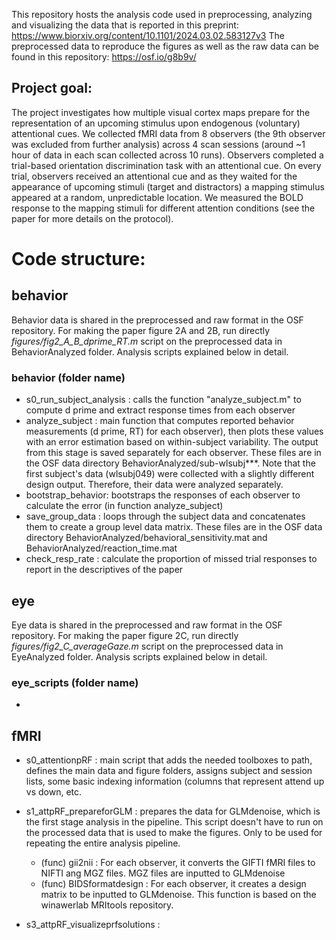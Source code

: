 This repository hosts the analysis code used in preprocessing, analyzing and visualizing the data that is reported in this preprint: https://www.biorxiv.org/content/10.1101/2024.03.02.583127v3
The preprocessed data to reproduce the figures as well as the raw data can be found in this repository: https://osf.io/g8b9v/

## Project goal:

The project investigates how multiple visual cortex maps prepare for the representation of an upcoming stimulus upon endogenous (voluntary) attentional cues. We collected fMRI data from 8 observers (the 9th observer was excluded from further analysis) across 4 scan sessions (around ~1 hour of data in each scan collected across 10 runs). Observers completed a trial-based orientation discrimination task with an attentional cue. On every trial, observers received an attentional cue and as they waited for the appearance of upcoming stimuli (target and distractors) a mapping stimulus appeared at a random, unpredictable location. We measured the BOLD response to the mapping stimuli for different attention conditions (see the paper for more details on the protocol).

# Code structure:

## behavior

Behavior data is shared in the preprocessed and raw format in the OSF repository. For making the paper figure 2A and 2B, run directly _figures/fig2_A_B_dprime_RT.m_ script on the preprocessed data in BehaviorAnalyzed folder. Analysis scripts explained below in detail.

### behavior (folder name)

- s0_run_subject_analysis : calls the function "analyze_subject.m" to compute d prime and extract response times from each observer
- analyze_subject : main function that computes reported behavior measurements (d prime, RT) for each observer), then plots these values with an error estimation based on within-subject variability. The output from this stage is saved separately for each observer. These files are in the OSF data directory BehaviorAnalyzed/sub-wlsubj***. Note that the first subject's data (wlsubj049) were collected with a slightly different design output. Therefore, their data were analyzed separately.
- bootstrap_behavior: bootstraps the responses of each observer to calculate the error (in function analyze_subject)
- save_group_data : loops through the subject data and concatenates them to create a group level data matrix. These files are in the OSF data directory BehaviorAnalyzed/behavioral_sensitivity.mat and BehaviorAnalyzed/reaction_time.mat
- check_resp_rate : calculate the proportion of missed trial responses to report in the descriptives of the paper

## eye 

Eye data is shared in the preprocessed and raw format in the OSF repository. For making the paper figure 2C, run directly _figures/fig2_C_averageGaze.m_ script on the preprocessed data in EyeAnalyzed folder. Analysis scripts explained below in detail.

### eye_scripts (folder name)

- 

## fMRI

- s0_attentionpRF : main script that adds the needed toolboxes to path, defines the main data and figure folders, assigns subject and session lists, some basic indexing information (columns that represent attend up vs down, etc.
- s1_attpRF_prepareforGLM : prepares the data for GLMdenoise, which is the first stage analysis in the pipeline. This script doesn't have to run on the processed data that is used to make the figures. Only to be used for repeating the entire analysis pipeline.
    - (func) gii2nii : For each observer, it converts the GIFTI fMRI files to NIFTI ang MGZ files. MGZ files are inputted to GLMdenoise
    - (func) BIDSformatdesign : For each observer, it creates a design matrix to be inputted to GLMdenoise. This function is based on the winawerlab MRItools repository. 

- s3_attpRF_visualizeprfsolutions : 



